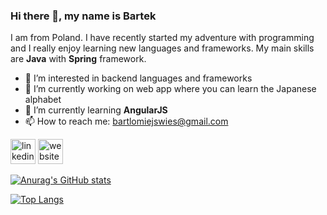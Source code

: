 ### Hi there 👋, my name is Bartek
I am from Poland. I have recently started my adventure with programming and I really enjoy learning new languages and frameworks. My main skills are **Java** with **Spring** framework.


- 👀 I’m interested in backend languages and frameworks
- 🔭 I’m currently working on web app where you can learn the Japanese alphabet  
- 🌱 I’m currently learning **AngularJS** 
- 📫 How to reach me: bartlomiejswies@gmail.com

 [<img src='https://cdn.jsdelivr.net/npm/simple-icons@3.0.1/icons/linkedin.svg' alt='linkedin' height='40'>](https://www.linkedin.com/in/bartłomiej-święs/)&nbsp;[<img src='https://cdn.jsdelivr.net/npm/simple-icons@3.0.1/icons/icloud.svg' alt='website' height='40'>](https://bartlomiej-swies.pl/)  

[![Anurag's GitHub stats](https://github-readme-stats.vercel.app/api?username=Bartek030&show_icons=true&theme=tokyonight)](https://github.com/anuraghazra/github-readme-stats)

[![Top Langs](https://github-readme-stats.vercel.app/api/top-langs/?username=Bartek030&layout=compact&hide=pascal)](https://github.com/anuraghazra/github-readme-stats)

